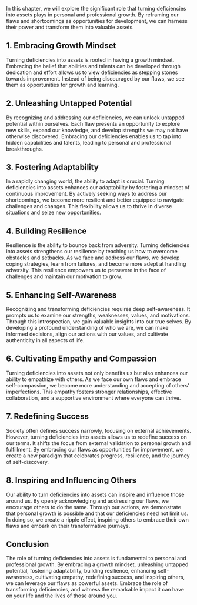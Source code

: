 
In this chapter, we will explore the significant role that turning deficiencies into assets plays in personal and professional growth. By reframing our flaws and shortcomings as opportunities for development, we can harness their power and transform them into valuable assets.

**1. Embracing Growth Mindset**
-------------------------------

Turning deficiencies into assets is rooted in having a growth mindset. Embracing the belief that abilities and talents can be developed through dedication and effort allows us to view deficiencies as stepping stones towards improvement. Instead of being discouraged by our flaws, we see them as opportunities for growth and learning.

**2. Unleashing Untapped Potential**
------------------------------------

By recognizing and addressing our deficiencies, we can unlock untapped potential within ourselves. Each flaw presents an opportunity to explore new skills, expand our knowledge, and develop strengths we may not have otherwise discovered. Embracing our deficiencies enables us to tap into hidden capabilities and talents, leading to personal and professional breakthroughs.

**3. Fostering Adaptability**
-----------------------------

In a rapidly changing world, the ability to adapt is crucial. Turning deficiencies into assets enhances our adaptability by fostering a mindset of continuous improvement. By actively seeking ways to address our shortcomings, we become more resilient and better equipped to navigate challenges and changes. This flexibility allows us to thrive in diverse situations and seize new opportunities.

**4. Building Resilience**
--------------------------

Resilience is the ability to bounce back from adversity. Turning deficiencies into assets strengthens our resilience by teaching us how to overcome obstacles and setbacks. As we face and address our flaws, we develop coping strategies, learn from failures, and become more adept at handling adversity. This resilience empowers us to persevere in the face of challenges and maintain our motivation to grow.

**5. Enhancing Self-Awareness**
-------------------------------

Recognizing and transforming deficiencies requires deep self-awareness. It prompts us to examine our strengths, weaknesses, values, and motivations. Through this introspection, we gain valuable insights into our true selves. By developing a profound understanding of who we are, we can make informed decisions, align our actions with our values, and cultivate authenticity in all aspects of life.

**6. Cultivating Empathy and Compassion**
-----------------------------------------

Turning deficiencies into assets not only benefits us but also enhances our ability to empathize with others. As we face our own flaws and embrace self-compassion, we become more understanding and accepting of others' imperfections. This empathy fosters stronger relationships, effective collaboration, and a supportive environment where everyone can thrive.

**7. Redefining Success**
-------------------------

Society often defines success narrowly, focusing on external achievements. However, turning deficiencies into assets allows us to redefine success on our terms. It shifts the focus from external validation to personal growth and fulfillment. By embracing our flaws as opportunities for improvement, we create a new paradigm that celebrates progress, resilience, and the journey of self-discovery.

**8. Inspiring and Influencing Others**
---------------------------------------

Our ability to turn deficiencies into assets can inspire and influence those around us. By openly acknowledging and addressing our flaws, we encourage others to do the same. Through our actions, we demonstrate that personal growth is possible and that our deficiencies need not limit us. In doing so, we create a ripple effect, inspiring others to embrace their own flaws and embark on their transformative journeys.

**Conclusion**
--------------

The role of turning deficiencies into assets is fundamental to personal and professional growth. By embracing a growth mindset, unleashing untapped potential, fostering adaptability, building resilience, enhancing self-awareness, cultivating empathy, redefining success, and inspiring others, we can leverage our flaws as powerful assets. Embrace the role of transforming deficiencies, and witness the remarkable impact it can have on your life and the lives of those around you.
